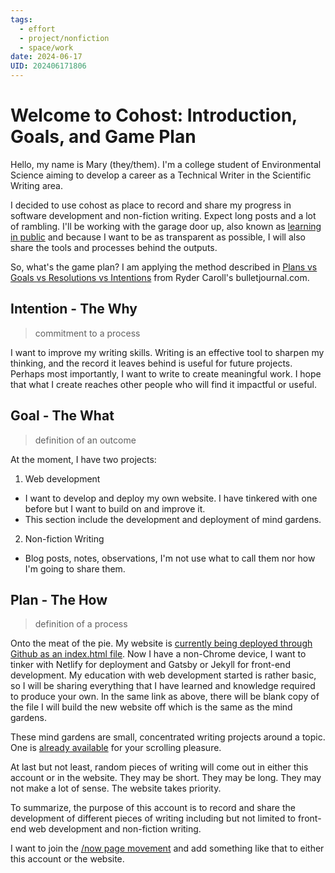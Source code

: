 ```yaml
---
tags:
  - effort
  - project/nonfiction
  - space/work
date: 2024-06-17
UID: 202406171806
---
```


# Welcome to Cohost: Introduction, Goals, and Game Plan

Hello, my name is Mary (they/them). I'm a college student of Environmental Science aiming to develop a career as a Technical Writer in the Scientific Writing area.

I decided to use cohost as place to record and share my progress in software development and non-fiction writing. Expect long posts and a lot of rambling. I'll be working with the garage door up, also known as [learning in public](https://www.swyx.io/learn-in-public) and because I want to be as transparent as possible, I will also share the tools and processes behind the outputs.

So, what's the game plan? I am applying the method described in [Plans vs Goals vs Resolutions vs Intentions](https://bulletjournal.com/blogs/bulletjournalist/resolutions_vs_intentions?_pos=1&_sid=eeadf8848&_ss=r) from Ryder Caroll's bulletjournal.com.

## Intention - The Why
> commitment to a process

I want to improve my writing skills. Writing is an effective tool to sharpen my thinking, and the record it leaves behind is useful for future projects. Perhaps most importantly, I want to write to create meaningful work. I hope that what I create reaches other people who will find it impactful or useful.

## Goal - The What
> definition of an outcome

At the moment, I have two projects:
1. Web development
- I want to develop and deploy my own website. I have tinkered with one before but I want to build on and improve it.
- This section include the development and deployment of mind gardens.
2. Non-fiction Writing
- Blog posts, notes, observations, I'm not use what to call them nor how I'm going to share them. 

## Plan - The How
> definition of a process

Onto the meat of the pie. My website is [currently being deployed through Github as an index.html file](https://github.com/MarySeph/MarySeph.github.io). Now I have a non-Chrome device, I want to tinker with Netlify for deployment and Gatsby or Jekyll for front-end development. My education with web development started is rather basic, so I will be sharing everything that I have learned and knowledge required to produce your own. In the same link as above, there will be blank copy of the file I will build the new website off which is the same as the mind gardens.

These mind gardens are small, concentrated writing projects around a topic. One is [already available](https://maryseph.github.io/Happiness-The-Meaning-of-Life-A-Philosophy-Mind-Garden/) for your scrolling pleasure.

At last but not least, random pieces of writing will come out in either this account or in the website. They may be short. They may be long. They may not make a lot of sense. The website takes priority.

To summarize, the purpose of this account is to record and share the development of different pieces of writing including but not limited to front-end web development and non-fiction writing.

I want to join the [/now page movement](https://sive.rs/nowff) and add something like that to either this account or the website.